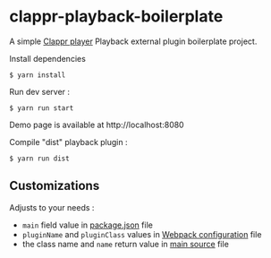 # clappr-playback-boilerplate

A simple [Clappr player](https://github.com/clappr/clappr) Playback external plugin boilerplate project.

Install dependencies

```shell
$ yarn install
```

Run dev server :

```shell
$ yarn run start
```

Demo page is available at http://localhost:8080

Compile "dist" playback plugin :

```shell
$ yarn run dist
```

## Customizations

Adjusts to your needs :

* `main` field value in [package.json](https://github.com/kslimani/clappr-playback-boilerplate/blob/master/package.json#L2) file
* `pluginName` and `pluginClass` values in [Webpack configuration](https://github.com/kslimani/clappr-playback-boilerplate/blob/master/webpack.config.js#L7) file
* the class name and `name` return value in [main source](https://github.com/kslimani/clappr-playback-boilerplate/blob/master/src/index.js#L4) file
